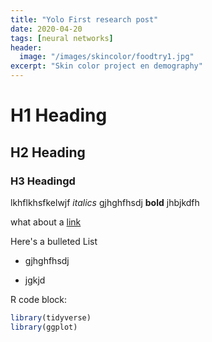 ```yaml
---
title: "Yolo First research post"
date: 2020-04-20
tags: [neural networks]
header:
  image: "/images/skincolor/foodtry1.jpg"
excerpt: "Skin color project en demography"
---
```


# H1 Heading

## H2 Heading

### H3 Headingd

lkhflkhsfkelwjf *italics* gjhghfhsdj **bold** jhbjkdfh


what about a [link](https://economics.illinois.edu/academics/phd-program)

Here's a bulleted List
  * gjhghfhsdj
  + jgkjd

  R code block:
```r
library(tidyverse)
library(ggplot)
```
  
